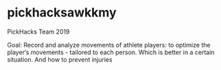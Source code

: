 # pickhacksawkkmy
PickHacks Team 2019

Goal: Record and analyze movements of athlete players: to optimize the player’s movements - tailored to each person. Which is better in a certain situation. And how to prevent injuries 
